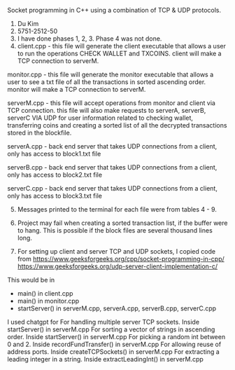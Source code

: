 Socket programming in C++ using a combination of TCP & UDP protocols.

1. Du Kim
2. 5751-2512-50
3. I have done phases 1, 2, 3. Phase 4 was not done.
4. client.cpp - this file will generate the client executable that allows a user to run the operations 
CHECK WALLET and TXCOINS. client will make a TCP connection to serverM.

monitor.cpp - this file will generate the monitor executable that allows a user to see a txt file of all the
transactions in sorted ascending order. monitor will make a TCP connection to serverM.

serverM.cpp - this file will accept operations from monitor and client via TCP connection. this file will also
make requests to serverA, serverB, serverC VIA UDP for user information related to checking wallet, transferring
coins and creating a sorted list of all the decrypted transactions stored in the blockfile.

serverA.cpp - back end server that takes UDP connections from a client, only has access to block1.txt file

serverB.cpp - back end server that takes UDP connections from a client, only has access to block2.txt file

serverC.cpp - back end server that takes UDP connections from a client, only has access to block3.txt file

5. Messages printed to the terminal for each file were from tables 4 - 9.

6. Project may fail when creating a sorted transaction list, if the buffer were to hang. This is possible
if the block files are several thousand lines long.

7. For setting up client and server TCP and UDP sockets, I copied code from 
https://www.geeksforgeeks.org/cpp/socket-programming-in-cpp/
https://www.geeksforgeeks.org/udp-server-client-implementation-c/

This would be in 
- main() in client.cpp
- main() in monitor.cpp
- startServer() in serverM.cpp, serverA.cpp, serverB.cpp, serverC.cpp

I used chatgpt for
For handling multiple server TCP sockets.  Inside startServer() in serverM.cpp
For sorting a vector of strings in ascending order.  Inside startServer() in serverM.cpp
For picking a random int between 0 and 2. Inside recordFundTransfer() in serverM.cpp
For allowing reuse of address ports. Inside createTCPSockets() in serverM.cpp
For extracting a leading integer in a string. Inside extractLeadingInt() in serverM.cpp
